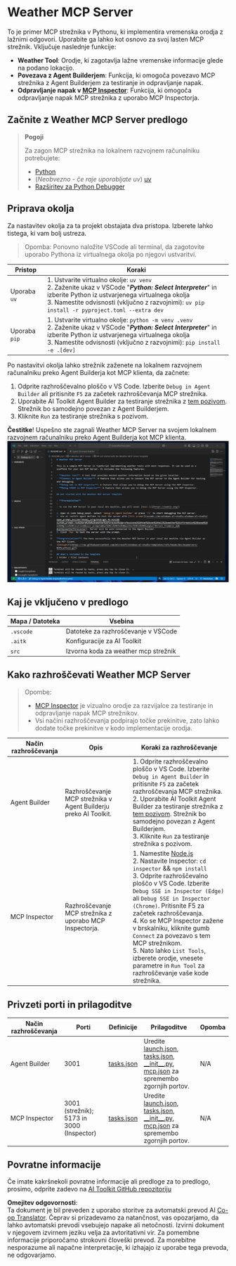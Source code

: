 <!--
CO_OP_TRANSLATOR_METADATA:
{
  "original_hash": "999c5e7623c1e2d5e5a07c2feb39eb67",
  "translation_date": "2025-07-14T08:33:46+00:00",
  "source_file": "10-StreamliningAIWorkflowsBuildingAnMCPServerWithAIToolkit/lab3/code/weather_mcp/README.md",
  "language_code": "sl"
}
-->
# Weather MCP Server

To je primer MCP strežnika v Pythonu, ki implementira vremenska orodja z lažnimi odgovori. Uporabite ga lahko kot osnovo za svoj lasten MCP strežnik. Vključuje naslednje funkcije:

- **Weather Tool**: Orodje, ki zagotavlja lažne vremenske informacije glede na podano lokacijo.
- **Povezava z Agent Builderjem**: Funkcija, ki omogoča povezavo MCP strežnika z Agent Builderjem za testiranje in odpravljanje napak.
- **Odpravljanje napak v [MCP Inspector](https://github.com/modelcontextprotocol/inspector)**: Funkcija, ki omogoča odpravljanje napak MCP strežnika z uporabo MCP Inspectorja.

## Začnite z Weather MCP Server predlogo

> **Pogoji**
>
> Za zagon MCP strežnika na lokalnem razvojnem računalniku potrebujete:
>
> - [Python](https://www.python.org/)
> - (*Neobvezno - če raje uporabljate uv*) [uv](https://github.com/astral-sh/uv)
> - [Razširitev za Python Debugger](https://marketplace.visualstudio.com/items?itemName=ms-python.debugpy)

## Priprava okolja

Za nastavitev okolja za ta projekt obstajata dva pristopa. Izberete lahko tistega, ki vam bolj ustreza.

> Opomba: Ponovno naložite VSCode ali terminal, da zagotovite uporabo Pythona iz virtualnega okolja po njegovi ustvaritvi.

| Pristop       | Koraki                                                                                              |
| ------------- | ------------------------------------------------------------------------------------------------- |
| Uporaba `uv`  | 1. Ustvarite virtualno okolje: `uv venv` <br>2. Zaženite ukaz v VSCode "***Python: Select Interpreter***" in izberite Python iz ustvarjenega virtualnega okolja <br>3. Namestite odvisnosti (vključno z razvojnimi): `uv pip install -r pyproject.toml --extra dev` |
| Uporaba `pip` | 1. Ustvarite virtualno okolje: `python -m venv .venv` <br>2. Zaženite ukaz v VSCode "***Python: Select Interpreter***" in izberite Python iz ustvarjenega virtualnega okolja <br>3. Namestite odvisnosti (vključno z razvojnimi): `pip install -e .[dev]` |

Po nastavitvi okolja lahko strežnik zaženete na lokalnem razvojnem računalniku preko Agent Builderja kot MCP klienta, da začnete:
1. Odprite razhroščevalno ploščo v VS Code. Izberite `Debug in Agent Builder` ali pritisnite `F5` za začetek razhroščevanja MCP strežnika.
2. Uporabite AI Toolkit Agent Builder za testiranje strežnika z [tem pozivom](../../../../../../../../../../open_prompt_builder). Strežnik bo samodejno povezan z Agent Builderjem.
3. Kliknite `Run` za testiranje strežnika s pozivom.

**Čestitke**! Uspešno ste zagnali Weather MCP Server na svojem lokalnem razvojnem računalniku preko Agent Builderja kot MCP klienta.  
![DebugMCP](https://raw.githubusercontent.com/microsoft/windows-ai-studio-templates/refs/heads/dev/mcpServers/mcp_debug.gif)

## Kaj je vključeno v predlogo

| Mapa / Datoteka | Vsebina                                  |
| --------------- | ---------------------------------------- |
| `.vscode`       | Datoteke za razhroščevanje v VSCode     |
| `.aitk`         | Konfiguracije za AI Toolkit              |
| `src`           | Izvorna koda za weather mcp strežnik    |

## Kako razhroščevati Weather MCP Server

> Opombe:
> - [MCP Inspector](https://github.com/modelcontextprotocol/inspector) je vizualno orodje za razvijalce za testiranje in odpravljanje napak MCP strežnikov.
> - Vsi načini razhroščevanja podpirajo točke prekinitve, zato lahko dodate točke prekinitve v kodo implementacije orodja.

| Način razhroščevanja | Opis | Koraki za razhroščevanje |
| -------------------- | ---- | ------------------------ |
| Agent Builder        | Razhroščevanje MCP strežnika v Agent Builderju preko AI Toolkit. | 1. Odprite razhroščevalno ploščo v VS Code. Izberite `Debug in Agent Builder` in pritisnite `F5` za začetek razhroščevanja MCP strežnika.<br>2. Uporabite AI Toolkit Agent Builder za testiranje strežnika z [tem pozivom](../../../../../../../../../../open_prompt_builder). Strežnik bo samodejno povezan z Agent Builderjem.<br>3. Kliknite `Run` za testiranje strežnika s pozivom. |
| MCP Inspector        | Razhroščevanje MCP strežnika z uporabo MCP Inspectorja. | 1. Namestite [Node.js](https://nodejs.org/)<br>2. Nastavite Inspector: `cd inspector` && `npm install` <br>3. Odprite razhroščevalno ploščo v VS Code. Izberite `Debug SSE in Inspector (Edge)` ali `Debug SSE in Inspector (Chrome)`. Pritisnite F5 za začetek razhroščevanja.<br>4. Ko se MCP Inspector zažene v brskalniku, kliknite gumb `Connect` za povezavo s tem MCP strežnikom.<br>5. Nato lahko `List Tools`, izberete orodje, vnesete parametre in `Run Tool` za razhroščevanje vaše kode strežnika.<br> |

## Privzeti porti in prilagoditve

| Način razhroščevanja | Porti                  | Definicije                      | Prilagoditve                                                                 | Opomba |
| -------------------- | ---------------------- | ------------------------------ | --------------------------------------------------------------------------- | ------ |
| Agent Builder        | 3001                   | [tasks.json](../../../../../../10-StreamliningAIWorkflowsBuildingAnMCPServerWithAIToolkit/lab3/code/weather_mcp/.vscode/tasks.json) | Uredite [launch.json](../../../../../../10-StreamliningAIWorkflowsBuildingAnMCPServerWithAIToolkit/lab3/code/weather_mcp/.vscode/launch.json), [tasks.json](../../../../../../10-StreamliningAIWorkflowsBuildingAnMCPServerWithAIToolkit/lab3/code/weather_mcp/.vscode/tasks.json), [\_\_init\_\_.py](../../../../../../10-StreamliningAIWorkflowsBuildingAnMCPServerWithAIToolkit/lab3/code/weather_mcp/src/__init__.py), [mcp.json](../../../../../../10-StreamliningAIWorkflowsBuildingAnMCPServerWithAIToolkit/lab3/code/weather_mcp/.aitk/mcp.json) za spremembo zgornjih portov. | N/A    |
| MCP Inspector        | 3001 (strežnik); 5173 in 3000 (Inspector) | [tasks.json](../../../../../../10-StreamliningAIWorkflowsBuildingAnMCPServerWithAIToolkit/lab3/code/weather_mcp/.vscode/tasks.json) | Uredite [launch.json](../../../../../../10-StreamliningAIWorkflowsBuildingAnMCPServerWithAIToolkit/lab3/code/weather_mcp/.vscode/launch.json), [tasks.json](../../../../../../10-StreamliningAIWorkflowsBuildingAnMCPServerWithAIToolkit/lab3/code/weather_mcp/.vscode/tasks.json), [\_\_init\_\_.py](../../../../../../10-StreamliningAIWorkflowsBuildingAnMCPServerWithAIToolkit/lab3/code/weather_mcp/src/__init__.py), [mcp.json](../../../../../../10-StreamliningAIWorkflowsBuildingAnMCPServerWithAIToolkit/lab3/code/weather_mcp/.aitk/mcp.json) za spremembo zgornjih portov. | N/A    |

## Povratne informacije

Če imate kakršnekoli povratne informacije ali predloge za to predlogo, prosimo, odprite zadevo na [AI Toolkit GitHub repozitoriju](https://github.com/microsoft/vscode-ai-toolkit/issues)

**Omejitev odgovornosti**:  
Ta dokument je bil preveden z uporabo storitve za avtomatski prevod AI [Co-op Translator](https://github.com/Azure/co-op-translator). Čeprav si prizadevamo za natančnost, vas opozarjamo, da lahko avtomatski prevodi vsebujejo napake ali netočnosti. Izvirni dokument v njegovem izvirnem jeziku velja za avtoritativni vir. Za pomembne informacije priporočamo strokovni človeški prevod. Za morebitne nesporazume ali napačne interpretacije, ki izhajajo iz uporabe tega prevoda, ne odgovarjamo.